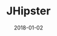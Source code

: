---
layout: site
title: "JHipster"
date: 2018-01-02
categories: [community]
version: 1.4.8
major: 1
minor: 4
patch: 8
slug: jhipster
link: http://www.jhipster.tech/
submitter: lpolepeddi
permalink: /sites/:slug
---